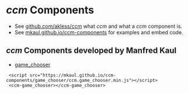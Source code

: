 # _ccm_ Components

* See [github.com/akless/ccm](https://github.com/akless/ccm) what _ccm_ and what a _ccm_ component is.
* See [mkaul.github.io/ccm-components](https://mkaul.github.io/ccm-components) for examples and embed code.

## _ccm_ Components developed by Manfred Kaul

* [game_chooser](https://mkaul.github.io/ccm-components/game_chooser/ccm.game_chooser.js)
```
 <script src="https://mkaul.github.io/ccm-components/game_chooser/ccm.game_chooser.min.js"></script>
 <ccm-game_chooser></ccm-game_chooser>
```